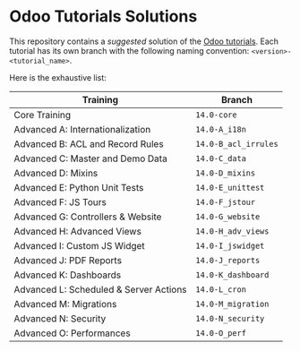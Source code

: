 # Odoo Tutorials Solutions

This repository contains a *suggested* solution of the
[Odoo tutorials](https://www.odoo.com/documentation/). Each tutorial has its own branch with
the following naming convention: `<version>-<tutorial_name>`. 

Here is the exhaustive list:

| Training                                                 | Branch                               |
|----------------------------------------------------------|--------------------------------------|
| Core Training                                            | `14.0-core`                          |
| Advanced A: Internationalization                         | `14.0-A_i18n`                        |
| Advanced B: ACL and Record Rules                         | `14.0-B_acl_irrules`                 |
| Advanced C: Master and Demo Data                         | `14.0-C_data`                        |
| Advanced D: Mixins                                       | `14.0-D_mixins`                      |
| Advanced E: Python Unit Tests                            | `14.0-E_unittest`                    |
| Advanced F: JS Tours                                     | `14.0-F_jstour`                      |
| Advanced G: Controllers & Website                        | `14.0-G_website`                     |
| Advanced H: Advanced Views                               | `14.0-H_adv_views`                   |
| Advanced I: Custom JS Widget                             | `14.0-I_jswidget`                    |
| Advanced J: PDF Reports                                  | `14.0-J_reports`                     |
| Advanced K: Dashboards                                   | `14.0-K_dashboard`                   |
| Advanced L: Scheduled & Server Actions                   | `14.0-L_cron`                        |
| Advanced M: Migrations                                   | `14.0-M_migration`                   |
| Advanced N: Security                                     | `14.0-N_security`                    |
| Advanced O: Performances                                 | `14.0-O_perf`                        |
